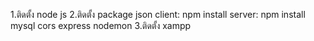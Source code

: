 1.ติดตั้ง node js 
2.ติดตั้ง package json
  client: npm install
  server: npm install mysql cors express nodemon
3.ติดตั้ง xampp
